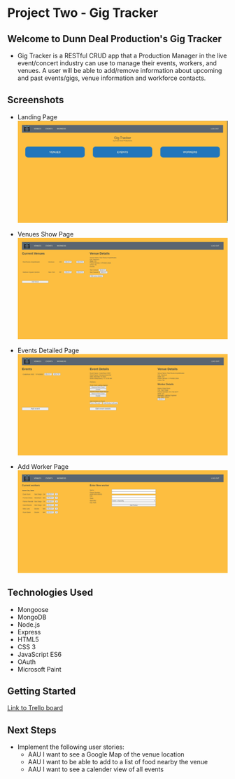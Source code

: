 # Project Two - Gig Tracker

## Welcome to Dunn Deal Production's Gig Tracker

- Gig Tracker is a RESTful CRUD app that a Production Manager in the live event/concert industry can use to manage their events, workers, and venues.  A user will be able to add/remove information about upcoming and past events/gigs, venue information and workforce contacts.

## Screenshots

- Landing Page
![](public/images/landingpage.PNG)

- Venues Show Page
![](public/images/venueshow.PNG)

- Events Detailed Page
![](public/images/eventsdetailed.PNG)

- Add Worker Page
![](public/images/workeradd.PNG)



## Technologies Used
- Mongoose
- MongoDB
- Node.js
- Express
- HTML5
- CSS 3
- JavaScript ES6
- OAuth
- Microsoft Paint 

## Getting Started

[Link to Trello board](https://trello.com/invite/b/YOBnTbBd/ATTI8ee0c9a0f0b1b3c5f487251a005989b515614C7C/gig-tracker)

## Next Steps
- Implement the following user stories:
    - AAU I want to see a Google Map of the venue location
    - AAU I want to be able to add to a list of food nearby the venue
    - AAU I want to see a calender view of all events
